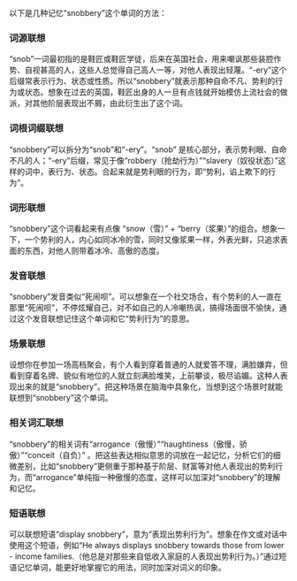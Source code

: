 以下是几种记忆“snobbery”这个单词的方法：

### 词源联想
“snob”一词最初指的是鞋匠或鞋匠学徒，后来在英国社会，用来嘲讽那些装腔作势、自视甚高的人，这些人总觉得自己高人一等，对他人表现出轻蔑。“-ery”这个后缀常表示行为、状态或性质。所以“snobbery”就表示那种自命不凡、势利的行为或状态。想象在过去的英国，鞋匠出身的人一旦有点钱就开始模仿上流社会的做派，对其他阶层表现出不屑，由此衍生出了这个词。

### 词根词缀联想
“snobbery”可以拆分为“snob”和“-ery”。“snob” 是核心部分，表示势利眼、自命不凡的人；“-ery”后缀，常见于像“robbery（抢劫行为）”“slavery（奴役状态）”这样的词中，表行为、状态。合起来就是势利眼的行为，即“势利，谄上欺下的行为”。

### 词形联想
“snobbery”这个词看起来有点像 “snow（雪）” + “berry（浆果）”的组合。想象一下，一个势利的人，内心如同冰冷的雪，同时又像浆果一样，外表光鲜，只追求表面的东西，对他人则带着冰冷、高傲的态度。

### 发音联想
“snobbery”发音类似“死闹呗”。可以想象在一个社交场合，有个势利的人一直在那里“死闹呗”，不停炫耀自己，对不如自己的人冷嘲热讽，搞得场面很不愉快，通过这个发音联想记住这个单词和它“势利行为”的意思。

### 场景联想
设想你在参加一场高档聚会，有个人看到穿着普通的人就爱答不理，满脸嫌弃，但看到穿着名牌、貌似有地位的人就立刻满脸堆笑，上前攀谈，极尽谄媚。这种人表现出来的就是“snobbery”。把这种场景在脑海中具象化，当想到这个场景时就能联想到“snobbery”这个单词。

### 相关词汇联想
“snobbery”的相关词有“arrogance（傲慢）”“haughtiness（傲慢，骄傲）”“conceit（自负）” 。把这些表达相似意思的词放在一起记忆，分析它们的细微差别，比如“snobbery”更侧重于那种基于阶层、财富等对他人表现出的势利行为，而“arrogance”单纯指一种傲慢的态度，这样可以加深对“snobbery”的理解和记忆。

### 短语联想
可以联想短语“display snobbery”，意为“表现出势利行为”。想象在作文或对话中使用这个短语，例如“He always displays snobbery towards those from lower - income families.（他总是对那些来自低收入家庭的人表现出势利行为。）”通过短语记忆单词，能更好地掌握它的用法，同时加深对词义的印象。 